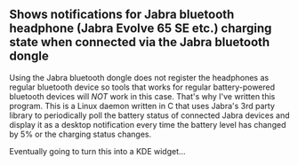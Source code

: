 ## Shows notifications for Jabra bluetooth headphone (Jabra Evolve 65 SE etc.) charging state when connected via the Jabra bluetooth dongle

Using the Jabra bluetooth dongle does not register the headphones as regular bluetooth device so tools that works for regular battery-powered bluetooth devices will _NOT_ work in this case. That's why I've written this program.
This is a Linux daemon written in C that uses Jabra's 3rd party library to periodically poll the battery status of connected Jabra devices and display it as a desktop notification every time the battery level has changed by 5% or the charging status changes.

Eventually going to turn this into a KDE widget... 
